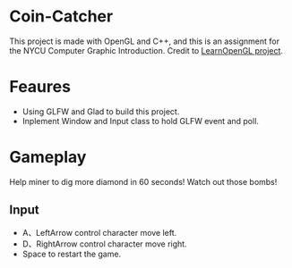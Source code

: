 # Coin-Catcher
This project is made with OpenGL and C++, and this is an assignment for the NYCU Computer Graphic Introduction.
Credit to [LearnOpenGL project](https://github.com/JoeyDeVries/LearnOpenGL).

# Feaures
+ Using GLFW and Glad to build this project.
+ Inplement Window and Input class to hold GLFW event and poll.

# Gameplay
Help miner to dig more diamond in 60 seconds! Watch out those bombs!
## Input
+ A、LeftArrow control character move left.
+ D、RightArrow control character move right.
+ Space to restart the game.
